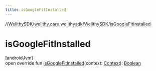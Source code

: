```yaml
---
title: isGoogleFitInstalled
---
```

//[WellthySDK](../../../index.html)/[wellthy.care.wellthysdk](../index.html)/[WellthySDK](index.html)/[isGoogleFitInstalled](is-google-fit-installed.html)



# isGoogleFitInstalled



[androidJvm]\
open override fun [isGoogleFitInstalled](is-google-fit-installed.html)(context: [Context](https://developer.android.com/reference/kotlin/android/content/Context.html)): [Boolean](https://kotlinlang.org/api/latest/jvm/stdlib/kotlin/-boolean/index.html)




